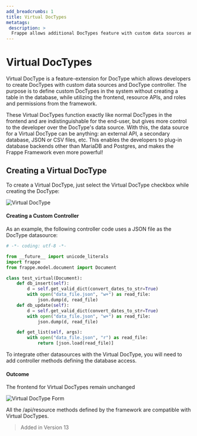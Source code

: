 ```yaml
---
add_breadcrumbs: 1
title: Virtual DocTypes
metatags:
 description: >
  Frappe allows additional DocTypes feature with custom data sources and DocType controller.
---
```


# Virtual DocTypes

Virtual DocType is a feature-extension for DocType which allows developers to create DocTypes with custom data sources and DocType controller. The purpose is to define custom DocTypes in the system without creating a table in the database, while utilizing the frontend, resource APIs, and roles and permissions from the framework.

These Virtual DocTypes function exactly like normal DocTypes in the frontend and are indistinguishable for the end-user, but gives more control to the developer over the DocType's data source. With this, the data source for a Virtual DocType can be anything: an external API, a secondary database, JSON or CSV files, etc. This enables the developers to plug-in database backends other than MariaDB and Postgres, and makes the Frappe Framework even more powerful!


## Creating a Virtual DocType

To create a Virtual DocType, just select the Virtual DocType checkbox while creating the DocType:

![Virtual DocType](/docs/assets/img/virtual_doctype.png)


#### Creating a Custom Controller
As an example, the following controller code uses a JSON file as the DocType datasource:

```python
# -*- coding: utf-8 -*-

from __future__ import unicode_literals
import frappe
from frappe.model.document import Document

class test_virtual(Document):
	def db_insert(self):
		d = self.get_valid_dict(convert_dates_to_str=True)
		with open("data_file.json", "w+") as read_file:
			json.dump(d, read_file)
	def db_update(self):
		d = self.get_valid_dict(convert_dates_to_str=True)
		with open("data_file.json", "w+") as read_file:
			json.dump(d, read_file)

	def get_list(self, args):
		with open("data_file.json", "r") as read_file:
			return [json.load(read_file)]

```
To integrate other datasources with the Virtual DocType, you will need to add controller methods defining the database access.


#### Outcome

The frontend for Virtual DocTypes remain unchanged

![Virtual DocType Form](/docs/assets/img/virtual_doctype_form.png)

All the /api/resource methods defined by the framework are compatible with Virtual DocTypes.

> Added in Version 13

